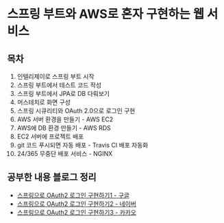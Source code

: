 # 스프링 부트와 AWS로 혼자 구현하는 웹 서비스

## 목차
1. 인텔리제이로 스프링 부트 시작
2. 스프링 부트에서 테스트 코드 작성
3. 스프링 부트에서 JPA로 DB 다뤄보기
4. 머스테치로 화면 구성
5. 스프링 시큐리티와 OAuth 2.0으로 로그인 구현
6. AWS 서버 환경을 만들기 - AWS EC2 
7. AWS에 DB 환경 만들기 - AWS RDS  
8. EC2 서버에 프로젝트 배포 
9. git 코드 푸시되면 자동 배포 - Travis CI 배포 자동화
10. 24/365 무중단 배포 서비스 - NGINX  

## 공부한 내용 블로그 정리
- [스프링으로 OAuth2 로그인 구현하기1 - 구글](https://loosie.tistory.com/300)
- [스프링으로 OAuth2 로그인 구현하기2 - 네이버](https://loosie.tistory.com/301)
- [스프링으로 OAuth2 로그인 구현하기3 - 카카오](https://loosie.tistory.com/302)



